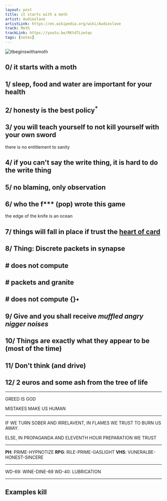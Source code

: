 ```yaml
---
layout: post
title: it starts with a moth
artist: Audioslave
artistLink: https://en.wikipedia.org/wiki/Audioslave
track: Moth
trackLink: https://youtu.be/RKtd7Lzwtqs
tags: [notes]
---
```


![itbeginswithamoth](https://i.imgur.com/ALVUE6F.png)

## 0/ it starts with a moth

## 1/ sleep, food and water are important for your health 

## 2/ honesty is the best policy<sup>*</sup>

## 3/ you will teach yourself to not kill yourself with your own sword

there is no entitlement to sanity

## 4/ if you can't say the write thing, it is hard to do the write thing

## 5/ no blaming, only observation

## 6/ who the f*** (pop) wrote this game

the edge of the knife is an ocean

## 7/ things will fall in place if trust the <u>heart of card</u>

## 8/ Thing: Discrete packets in synapse

## \# does not compute 

## \# packets and granite

## \# does not compute {}•

## 9/ Give and you shall receive *muffled angry nigger noises*



## 10/ Things are exactly what they appear to be (most of the time)

## 11/ Don't think (and drive)

## 12/ 2 euros and some ash from the tree of life



***

GREED IS GOD

MISTAKES MAKE US HUMAN 

***

IF WE TURN SOBER AND IRRELAVENT, IN FLAMES WE TRUST TO BURN US AWAY. 

ELSE, IN PROPAGANDA AND ELEVENTH HOUR PREPARATION WE TRUST

***

**PH**: PRIME-HYPNOTIZE
**RPG**: RILE-PRIME-GASLIGHT
**VHS**: VUNERALBE-HONEST-SINCERE

***

WD-69: WINE-DINE-69
WD-40: LUBRICATION


***

## Examples kill


